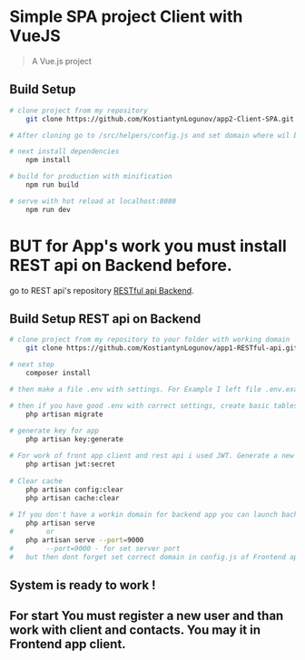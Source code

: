 # Simple SPA project Client with VueJS

> A Vue.js project

## Build Setup

``` bash
# clone project from my repository
    git clone https://github.com/KostiantynLogunov/app2-Client-SPA.git

# After cloning go to /src/helpers/config.js and set domain where wil be REST api on Backend. Set domain in file config.js, key - apiUrl. You have to set domain like example "http://domain.com/api". "/api" is required!

# next install dependencies
    npm install

# build for production with minification
    npm run build

# serve with hot reload at localhost:8080
    npm run dev
```

# BUT for App's work you must install REST api on Backend before.
go to REST api's repository [RESTful api Backend](https://github.com/KostiantynLogunov/app1-RESTful-api).

## Build Setup REST api on Backend

``` bash
# clone project from my repository to your folder with working domain
    git clone https://github.com/KostiantynLogunov/app1-RESTful-api.git

# next step
    composer install

# then make a file .env with settings. For Example I left file .env.example. Pay attantion to DB settings!

# then if you have good .env with correct settings, create basic tables in you DataBase
    php artisan migrate
    
# generate key for app
    php artisan key:generate

# For work of front app client and rest api i used JWT. Generate a new secret of jwt:
    php artisan jwt:secret
    
# Clear cache
    php artisan config:clear
    php artisan cache:clear
    
# If you don't have a workin domain for backend app you can launch backend app in such a way:  
    php artisan serve
#        or
    php artisan serve --port=9000
#        --port=9000 - for set server port
#   but then dont forget set correct domain in config.js of Frontend app !!! 
```
## System is ready to work !

## For start You must register a new user and than work with client and contacts. You may it in Frontend app client.
